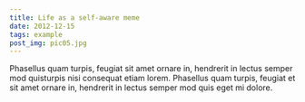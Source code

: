 ```yaml
---
title: Life as a self-aware meme
date: 2012-12-15
tags: example
post_img: pic05.jpg
---
```


Phasellus quam turpis, feugiat sit amet ornare in, hendrerit in lectus 
semper mod quisturpis nisi consequat etiam lorem. Phasellus quam turpis, 
feugiat et sit amet ornare in, hendrerit in lectus semper mod quis eget mi dolore.